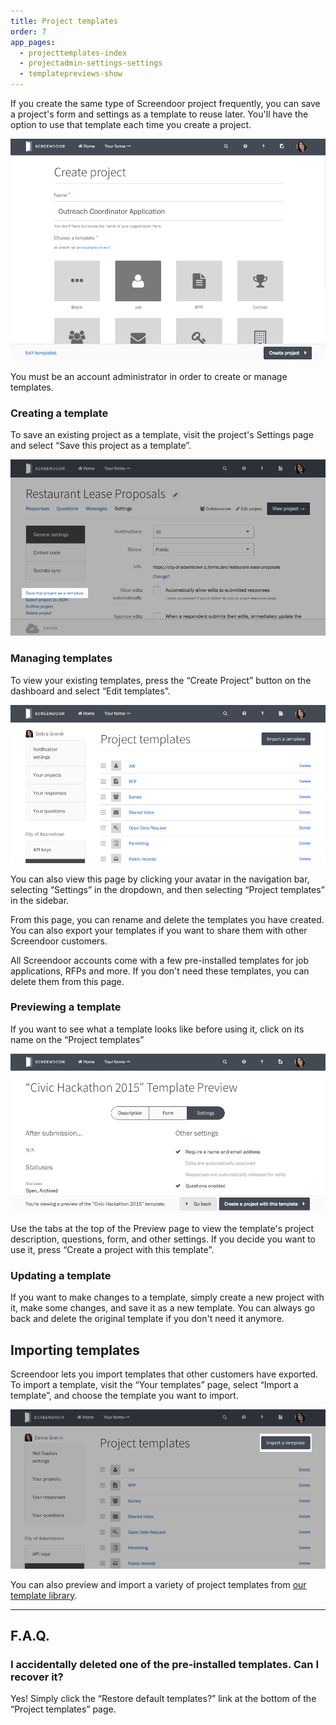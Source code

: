 ```yaml
---
title: Project templates
order: 7
app_pages:
  - projecttemplates-index
  - projectadmin-settings-settings
  - templatepreviews-show
---
```


If you create the same type of Screendoor project frequently, you can save a project's form and settings as a template to reuse later. You'll have the option to use that template each time you create a project.

![Choosing a template.](../images/create_project_2.png)

You must be an account administrator in order to create or manage templates.

### Creating a template

To save an existing project as a template, visit the project's Settings page and select &ldquo;Save this project as a template&rdquo;.

![Saving a project as a template.](../images/templates_1.png)

### Managing templates

To view your existing templates, press the &ldquo;Create Project&rdquo; button on the dashboard and select &ldquo;Edit templates&rdquo;.

![Managing your templates.](../images/templates_2.png)

You can also view this page by clicking your avatar in the navigation bar, selecting &ldquo;Settings&rdquo; in the dropdown, and then selecting &ldquo;Project templates&rdquo; in the sidebar.

From this page, you can rename and delete the templates you have created. You can also export your templates if you want to share them with other Screendoor customers.

All Screendoor accounts come with a few pre-installed templates for job applications, RFPs and more. If you don't need these templates, you can delete them from this page.

### Previewing a template

If you want to see what a template looks like before using it, click on its name on the &ldquo;Project templates&rdquo;

![Previewing a template.](../images/templates_3.png)

Use the tabs at the top of the Preview page to view the template's project description, questions, form, and other settings. If you decide you want to use it, press &ldquo;Create a project with this template&rdquo;.

### Updating a template

If you want to make changes to a template, simply create a new project with it, make some changes, and save it as a new template. You can always go back and delete the original template if you don't need it anymore.

## Importing templates

Screendoor lets you import templates that other customers have exported. To import a template, visit the &ldquo;Your templates&rdquo; page, select &ldquo;Import a template&rdquo;, and choose the template you want to import.

![Importing a template.](../images/templates_4.png)

You can also preview and import a variety of project templates from [our template library](https://github.com/dobtco/screendoor-project-templates).

---

## F.A.Q.

### I accidentally deleted one of the pre-installed templates. Can I recover it?
Yes! Simply click the &ldquo;Restore default templates?&rdquo; link at the bottom of the &ldquo;Project templates&rdquo; page.
